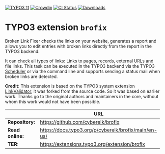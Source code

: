 [![TYPO3 11](https://img.shields.io/badge/TYPO3-11-orange.svg)](https://get.typo3.org/version/11)
[![Crowdin](https://badges.crowdin.net/typo3-extension-brofix/localized.svg)](https://crowdin.com/project/typo3-extension-brofix)
[![CI Status](https://github.com/cyberelk/brofix/workflows/CI/badge.svg)](https://github.com/cyberelk/brofix/actions)
[![Downloads](https://img.shields.io/packagist/dt/cyberelk/brofix)](https://packagist.org/packages/cyberelk/brofix)

# TYPO3 extension `brofix`

Broken Link Fixer checks the links on your website, generates a report
and allows you to edit entries with broken links directly from the report
in the TYPO3 backend.

It can check all types of links: Links to pages, records, external URLs
and file links. This task can be executed in the TYPO3 backend via the
TYPO3 [Scheduler](https://docs.typo3.org/c/typo3/cms-scheduler/main/en-us/)
or via the command line and supports sending a status mail when broken
links are detected.

**Credit:** This extension is based on the TYPO3 system extension
[LinkValidator](https://docs.typo3.org/c/typo3/cms-linkvalidator/main/en-us),
it was forked from the source code. So it was based on earlier work.
Thanks go to the original authors and maintainers in the core, without
whom this work would not have been possible.

|                  | URL                                                |
|------------------|----------------------------------------------------|
| **Repository:**  | https://github.com/cyberelk/brofix                   |
| **Read online:** | https://docs.typo3.org/p/cyberelk/brofix/main/en-us/ |
| **TER:**         | https://extensions.typo3.org/extension/brofix      |
